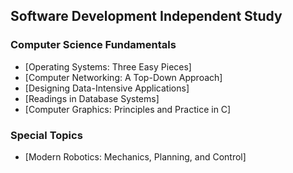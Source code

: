 ## Software Development Independent Study

### Computer Science Fundamentals
- [Operating Systems: Three Easy Pieces]
- [Computer Networking: A Top-Down Approach]
- [Designing Data-Intensive Applications]
- [Readings in Database Systems]
- [Computer Graphics: Principles and Practice in C]

### Special Topics
- [Modern Robotics: Mechanics, Planning, and Control]
